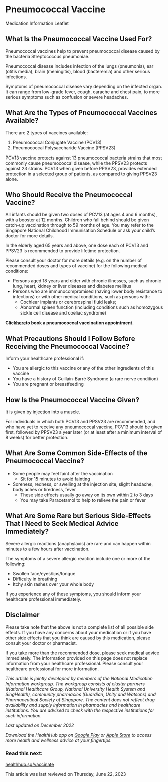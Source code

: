 # Pneumococcal Vaccine

Medication Information Leaflet

​What Is the Pneumococcal Vaccine Used For?
-------------------------------------------

Pneumococcal vaccines help to prevent pneumococcal disease caused by the bacteria Streptococcus pneumoniae.

Pneumococcal disease includes infection of the lungs (pneumonia), ear (otitis media), brain (meningitis), blood (bacteremia) and other serious infections.

Symptoms of pneumococcal disease vary depending on the infected organ. It can range from low-grade fever, cough, earache and chest pain, to more serious symptoms such as confusion or severe headaches.

What Are the Types of Pneumococcal Vaccines Available?
------------------------------------------------------

There are 2 types of vaccines available:

1. Pneumococcal Conjugate Vaccine (PCV13)
2. Pneumococcal Polysaccharide Vaccine (PPSV23)

PCV13 vaccine protects against 13 pneumococcal bacteria strains that most commonly cause pneumococcal disease, while the PPSV23 protects against 23 strains. PCV13 when given before PPSV23, provides extended protection in a selected group of patients, as compared to giving PPSV23 alone.

Who Should Receive the Pneumococcal Vaccine?
--------------------------------------------

All infants should be given two doses of PCV13 (at ages 4 and 6 months), with a booster at 12 months. Children who fall behind should be given catch-up vaccination through to 59 months of age. You may refer to the Singapore National Childhood Immunisation Schedule or ask your child’s doctor for more details.

In the elderly aged 65 years and above, one dose each of PCV13 and PPSV23 is recommended to provide lifetime protection.

Please consult your doctor for more details (e.g. on the number of recommended doses and types of vaccine) for the following medical conditions:

* Persons aged 18 years and older with chronic illnesses, such as chronic lung, heart, kidney or liver diseases and diabetes mellitus
* Persons who are immunocompromised (having lower body resistance to infections) or with other medical conditions, such as persons with:
  + Cochlear implants or cerebrospinal fluid leaks;
  + Abnormal spleen function (including conditions such as homozygous sickle cell disease and coeliac syndrome)

**Click**[**here**](https://book.health.gov.sg/)**to book a pneumococcal vaccination appointment.**

What Precautions Should I Follow Before Receiving the Pneumococcal Vaccine?
---------------------------------------------------------------------------

Inform your healthcare professional if:

* You are allergic to this vaccine or any of the other ingredients of this vaccine
* You have a history of Guillain-Barré Syndrome (a rare nerve condition)
* You are pregnant or breastfeeding

How Is the Pneumococcal Vaccine Given?
--------------------------------------

It is given by injection into a muscle.

For individuals in which both PCV13 and PPSV23 are recommended, and who have yet to receive any pneumococcal vaccine, PCV13 should be given first, followed by PPSV23 a year later (or at least after a minimum interval of 8 weeks) for better protection.

What Are Some Common Side-Effects of the Pneumococcal Vaccine?
--------------------------------------------------------------

* Some people may feel faint after the vaccination
  + Sit for 15 minutes to avoid fainting
* Soreness, redness, or swelling at the injection site, slight headache, body aches or tiredness, fever  
  + These side effects usually go away on its own within 2 to 3 days
  + You may take Paracetamol to help to relieve the pain or fever

What Are Some Rare but Serious Side-Effects That I Need to Seek Medical Advice Immediately?
-------------------------------------------------------------------------------------------

Severe allergic reactions (anaphylaxis) are rare and can happen within minutes to a few hours after vaccination.

The symptoms of a severe allergic reaction include one or more of the following:

* Swollen face/eyes/lips/tongue
* Difficulty in breathing
* Itchy skin rashes over your whole body

If you experience any of these symptoms, you should inform your healthcare professional immediately.

### 

Disclaimer
----------

Please take note that the above is not a complete list of all possible side effects. If you have any concerns about your medication or if you have other side effects that you think are caused by this medication, please consult your doctor or pharmacist.

If you take more than the recommended dose, please seek medical advice immediately. The information provided on this page does not replace information from your healthcare professional. Please consult your healthcare professional for more information.

*This article is jointly developed by members of the National Medication Information workgroup. The workgroup consists of cluster partners (National Healthcare Group, National University Health System and SingHealth), community pharmacies (Guardian, Unity and Watsons) and Pharmaceutical Society of Singapore. The content does not reflect drug availability and supply information in pharmacies and healthcare institutions. You are advised to check with the respective institutions for such information.*

*Last updated on December 2022*

*Download the HealthHub app on* [*Google Play*](https://play.google.com/store/apps/details?id=sg.gov.hpb.healthhub&hl=en_SG) *or* [*Apple Store*](https://itunes.apple.com/sg/app/healthhub-sg/id1034200875?mt=8) *to access more health and wellness advice at your fingertips.*

### Read this next:

[healthhub.sg/vaccinate](https://www.healthhub.sg/programmes/vaccinate)

This article was last reviewed on
Thursday, June 22, 2023
